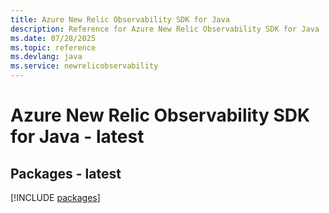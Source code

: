 ```yaml
---
title: Azure New Relic Observability SDK for Java
description: Reference for Azure New Relic Observability SDK for Java
ms.date: 07/28/2025
ms.topic: reference
ms.devlang: java
ms.service: newrelicobservability
---
```

# Azure New Relic Observability SDK for Java - latest
## Packages - latest
[!INCLUDE [packages](new-relic-observability-index.md)]